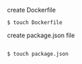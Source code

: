 
create Dockerfile

```
$ touch Dockerfile
```
create package.json file

```

$ touch package.json
```